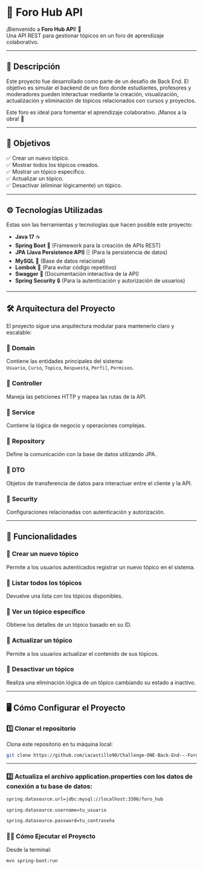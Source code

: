 # 🌟 Foro Hub API

¡Bienvenido a **Foro Hub API**! 🎉  
Una API REST para gestionar tópicos en un foro de aprendizaje colaborativo.  

---

## 📝 **Descripción**  

Este proyecto fue desarrollado como parte de un desafío de Back End. El objetivo es simular el backend de un foro donde estudiantes, profesores y moderadores pueden interactuar mediante la creación, visualización, actualización y eliminación de tópicos relacionados con cursos y proyectos.  

Este foro es ideal para fomentar el aprendizaje colaborativo. ¡Manos a la obra! 🚀  

---

## 🎯 **Objetivos**  

✅ Crear un nuevo tópico.  
✅ Mostrar todos los tópicos creados.  
✅ Mostrar un tópico específico.  
✅ Actualizar un tópico.  
✅ Desactivar (eliminar lógicamente) un tópico.  

---

## ⚙️ **Tecnologías Utilizadas**  

Estas son las herramientas y tecnologías que hacen posible este proyecto:  

- **Java 17** ☕  
- **Spring Boot** 🌱 (Framework para la creación de APIs REST)  
- **JPA (Java Persistence API)** 🗄️ (Para la persistencia de datos)  
- **MySQL** 🐬 (Base de datos relacional)  
- **Lombok** 📌 (Para evitar código repetitivo)  
- **Swagger** 📜 (Documentación interactiva de la API)  
- **Spring Security** 🔒 (Para la autenticación y autorización de usuarios)  

---

## 🛠️ **Arquitectura del Proyecto**  

El proyecto sigue una arquitectura modular para mantenerlo claro y escalable:  

### 📂 **Domain**  
Contiene las entidades principales del sistema:  
`Usuario`, `Curso`, `Topico`, `Respuesta`, `Perfil`, `Permisos`.  

### 📂 **Controller**  
Maneja las peticiones HTTP y mapea las rutas de la API.  

### 📂 **Service**  
Contiene la lógica de negocio y operaciones complejas.  

### 📂 **Repository**  
Define la comunicación con la base de datos utilizando JPA.  

### 📂 **DTO**  
Objetos de transferencia de datos para interactuar entre el cliente y la API.  

### 📂 **Security**  
Configuraciones relacionadas con autenticación y autorización.  

---

## 🚀 **Funcionalidades**  

### 🔹 **Crear un nuevo tópico**  
Permite a los usuarios autenticados registrar un nuevo tópico en el sistema.  

### 🔹 **Listar todos los tópicos**  
Devuelve una lista con los tópicos disponibles.  

### 🔹 **Ver un tópico específico**  
Obtiene los detalles de un tópico basado en su ID.  

### 🔹 **Actualizar un tópico**  
Permite a los usuarios actualizar el contenido de sus tópicos.  

### 🔹 **Desactivar un tópico**  
Realiza una eliminación lógica de un tópico cambiando su estado a inactivo.  

---

## 🖥️ **Cómo Configurar el Proyecto**  

### 1️⃣ **Clonar el repositorio**  
Clona este repositorio en tu máquina local:  
```bash
git clone https://github.com/iacastillo90/Challenge-ONE-Back-End---ForoHub
```
---
### 2️⃣ **Actualiza el archivo application.properties con los datos de conexión a tu base de datos:**  
```bash
spring.datasource.url=jdbc:mysql://localhost:3306/foro_hub

spring.datasource.username=tu_usuario

spring.datasource.password=tu_contraseña
```

### 🏃‍♂️ Cómo Ejecutar el Proyecto 
Desde la terminal:
```bash
mvn spring-boot:run
```

